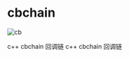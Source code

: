 # cbchain

![cb](https://summertimesaga.com/assets/img/thumb.png "Thumb!")

c++ cbchain 回调链
c++ cbchain 回调链

